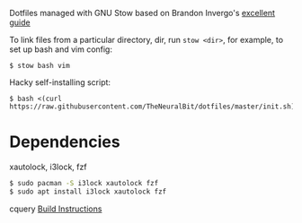 Dotfiles managed with GNU Stow based on Brandon Invergo's
[excellent guide](http://brandon.invergo.net/news/2012-05-26-using-gnu-stow-to-manage-your-dotfiles.html)

To link files from a particular directory, dir, run `stow <dir>`, for example,
to set up bash and vim config:

```
$ stow bash vim
```

Hacky self-installing script:
```
$ bash <(curl https://raw.githubusercontent.com/TheNeuralBit/dotfiles/master/init.sh)
```

# Dependencies
xautolock, i3lock, fzf

``` sh
$ sudo pacman -S i3lock xautolock fzf
$ sudo apt install i3lock xautolock fzf
```

cquery
[Build Instructions](https://github.com/cquery-project/cquery/wiki/Building-cquery)
